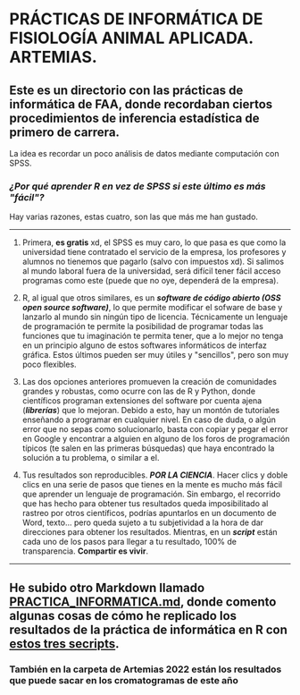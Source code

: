 # PRÁCTICAS DE INFORMÁTICA DE FISIOLOGÍA ANIMAL APLICADA. ARTEMIAS.

## Este es un directorio con las prácticas de informática de FAA, donde recordaban ciertos procedimientos de inferencia estadística de primero de carrera. 

La idea es recordar un poco análisis de datos mediante computación con SPSS.

### *¿Por qué aprender R en vez de SPSS si este último es más "fácil"?*

Hay varias razones, estas cuatro, son las que más me han gustado.

---

1) Primera, **es gratis** xd, el SPSS es muy caro, lo que pasa es que como la universidad tiene contratado el servicio de la empresa, los profesores y alumnos no tienemos que pagarlo (salvo con impuestos xd). Si salimos al mundo laboral fuera de la universidad, será difícil tener fácil acceso programas como este (puede que no oye, dependerá de la empresa).

2) R, al igual que otros similares, es un ***software de código abierto (OSS open source software)***, lo que permite modificar el sofware de base y lanzarlo al mundo sin ningún tipo de licencia. Técnicamente un lenguaje de programación te permite la posibilidad de programar todas las funciones que tu imaginación te permita tener, que a lo mejor no tenga en un principio alguno de estos softwares informáticos de interfaz gráfica. Estos últimos pueden ser muy útiles y "sencillos", pero son muy poco flexibles.

3) Las dos opciones anteriores promueven la creación de comunidades grandes y robustas, como ocurre con las de R y Python, donde científicos programan extensiones del software por cuenta ajena (***librerías***) que lo mejoran. Debido a esto, hay un montón de tutoriales enseñando a programar en cualquier nivel. En caso de duda, o algún error que no sepas como solucionarlo, basta con copiar y pegar el error en Google y encontrar a alguien en alguno de los foros de programación típicos (te salen en las primeras búsquedas) que haya encontrado la solución a tu problema, o similar a el. 

4) Tus resultados son reproducibles. ***POR LA CIENCIA***. Hacer clics y doble clics en una serie de pasos que tienes en la mente es mucho más fácil que aprender un lenguaje de programación. Sin embargo, el recorrido que has hecho para obtener tus resultados queda imposibilitado al rastreo por otros científicos, podrías apuntarlos en un documento de Word, texto... pero queda sujeto a tu subjetividad a la hora de dar direcciones para obtener los resultados. Mientras, en un ***script*** están cada uno de los pasos para llegar a tu resultado, 100% de transparencia. **Compartir es vivir**.

---

## **He subido otro Markdown llamado [PRACTICA_INFORMATICA.md](https://github.com/Juankkar/cuarto_carrera/blob/main/FAA/artemias_sripts_datos/PRACTICA_INFORMATICA.md), donde comento algunas cosas de cómo he replicado los resultados de la práctica de informática en R con [estos tres secripts](https://github.com/Juankkar/cuarto_carrera/tree/main/FAA/artemias_sripts_datos/scripts_codigo).**

### **También en la carpeta de Artemias 2022 están los resultados que puede sacar en los cromatogramas de este año**
